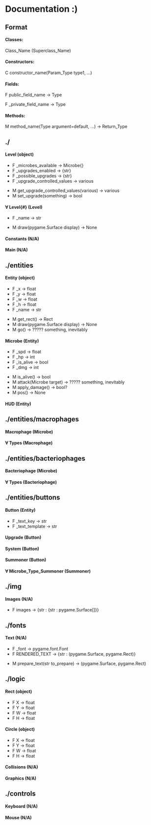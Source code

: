 # Documentation :)

## Format

#### Classes:

Class_Name (Superclass_Name)

#### Constructors:

C constructor_name(Param_Type type1, ...)

#### Fields:

F public_field_name → Type

F _private_field_name → Type

#### Methods:

M method_name(Type argument=default, ...) → Return_Type

## ./

#### Level (object)
- F _microbes_available → Microbe{}
- F _upgrades_enabled → {str}
- F _possible_upgrades → {str}
- F _upgrade_controlled_values → various
+ M get_upgrade_controlled_values(various) → various
+ M set_upgrade(something) → bool

#### ∀ Level{#} (Level)
- F _name → str
+ M draw(pygame.Surface display) → None

#### Constants (N/A)
#### Main (N/A)

## ./entities

#### Entity (object)
- F _x → float
- F _y → float
- F _w → float
- F _h → float
- F _name → str
+ M get_rect() → Rect
+ M draw(pygame.Surface display) → None
+ M go() → ????? something, inevitably

#### Microbe (Entity)
- F _spd → float
- F _hp → int
- F _is_alive → bool
- F _dmg → int
+ M is_alive() → bool
+ M attack(Microbe target) → ????? something, inevitably
+ M apply_damage() → bool?
+ M pos() → None

#### HUD (Entity)

## ./entities/macrophages

#### Macrophage (Microbe)
#### ∀ Types (Macrophage)

## ./entities/bacteriophages

#### Bacteriophage (Microbe)
#### ∀ Types (Bacteriophage)

## ./entities/buttons

#### Button (Entity)
- F _text_key → str
- F _text_template → str

#### Upgrade (Button)
#### System (Button)
#### Summoner (Button)
#### ∀ Microbe_Type_Summoner (Summoner)

## ./img

#### Images (N/A)
- F images → {str : {str : pygame.Surface[]}}

## ./fonts

#### Text (N/A)
- F _font → pygame.font.Font
- F RENDERED_TEXT → {str : (pygame.Surface, pygame.Rect)}
+ M prepare_text(str to_prepare) → (pygame.Surface, pygame.Rect)

## ./logic

#### Rect (object)
- F X → float
- F Y → float
- F W → float
- F H → float

#### Circle (object)
- F X → float
- F Y → float
- F W → float
- F H → float

#### Collisions (N/A)
#### Graphics (N/A)

## ./controls

#### Keyboard (N/A)
#### Mouse (N/A)
